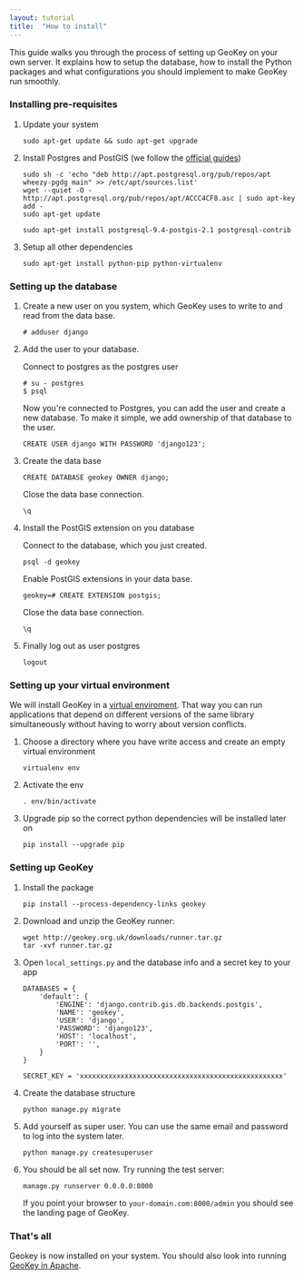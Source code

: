 ```yaml
---
layout: tutorial
title:  "How to install"
---
```


This guide walks you through the process of setting up GeoKey on your own server. It explains how to setup the database, how to install the Python packages and what configurations you should implement to make GeoKey run smoothly.

### Installing pre-requisites

1. Update your system

    ```
    sudo apt-get update && sudo apt-get upgrade
    ```

2. Install Postgres and PostGIS (we follow the [official guides](http://trac.osgeo.org/postgis/wiki/UsersWikiPostGIS21UbuntuPGSQL93Apt))

    ```
    sudo sh -c 'echo "deb http://apt.postgresql.org/pub/repos/apt wheezy-pgdg main" >> /etc/apt/sources.list'
    wget --quiet -O - http://apt.postgresql.org/pub/repos/apt/ACCC4CF8.asc | sudo apt-key add -
    sudo apt-get update
    
    sudo apt-get install postgresql-9.4-postgis-2.1 postgresql-contrib
    ```

3. Setup all other dependencies

    ```
    sudo apt-get install python-pip python-virtualenv
    ```

### Setting up the database



1. Create a new user on you system, which GeoKey uses to write to and read from the data base.

    ```
    # adduser django
    ```

2. Add the user to your database.

    Connect to postgres as the postgres user

    ```
    # su - postgres
    $ psql
    ```

    Now you're connected to Postgres, you can add the user and create a new database. To make it simple, we add ownership of that database to the user.

    ```
    CREATE USER django WITH PASSWORD 'django123';
    ```

3. Create the data base

    ```
    CREATE DATABASE geokey OWNER django;
    ```

    Close the data base connection.

    ```
    \q
    ```

4. Install the PostGIS extension on you database

    Connect to the database, which you just created.

    ```
    psql -d geokey
    ```

    Enable PostGIS extensions in your data base.

    ```
    geokey=# CREATE EXTENSION postgis;
    ```

    Close the data base connection.

    ```
    \q
    ```

5. Finally log out as user postgres

    ```
    logout
    ```

### Setting up your virtual environment

We will install GeoKey in a [virtual enviroment](http://virtualenv.readthedocs.org/en/latest/virtualenv.html). That way you can run applications that depend on different versions of the same library simultaneously without having to worry about version conflicts.

1. Choose a directory where you have write access and create an empty virtual environment

    ```
    virtualenv env
    ```

2. Activate the env

    ```
    . env/bin/activate
    ```

3. Upgrade pip so the correct python dependencies will be installed later on

    ```
    pip install --upgrade pip
    ```

### Setting up GeoKey

1. Install the package

    ```
    pip install --process-dependency-links geokey
    ```

2. Download and unzip the GeoKey runner:

    ```
    wget http://geokey.org.uk/downloads/runner.tar.gz
    tar -xvf runner.tar.gz
    ```

3. Open `local_settings.py` and the database info and a secret key to your app

    ```
    DATABASES = {
        'default': {
            'ENGINE': 'django.contrib.gis.db.backends.postgis',
            'NAME': 'geokey',
            'USER': 'django',
            'PASSWORD': 'django123',
            'HOST': 'localhost',
            'PORT': '',
        }
    }

    SECRET_KEY = 'xxxxxxxxxxxxxxxxxxxxxxxxxxxxxxxxxxxxxxxxxxxxxxxxxx'
    ```


4. Create the database structure

    ```
    python manage.py migrate
    ```

5. Add yourself as super user. You can use the same email and password to log into the system later.

    ```
    python manage.py createsuperuser
    ```

6. You should be all set now. Try running the test server:

    ```
    manage.py runserver 0.0.0.0:8000
    ```

    If you point your browser to `your-domain.com:8000/admin` you should see the landing page of GeoKey.

### That's all

Geokey is now installed on your system. You should also look into running [GeoKey in Apache](run-in-apache.html).
